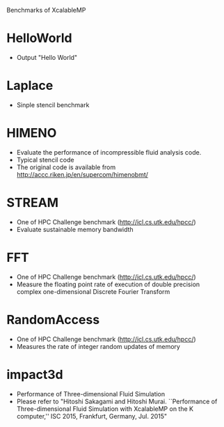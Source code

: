 Benchmarks of XcalableMP

# HelloWorld
* Output "Hello World"

# Laplace
* Sinple stencil benchmark

# HIMENO
* Evaluate the performance of incompressible fluid analysis code.
* Typical stencil code
* The original code is available from http://accc.riken.jp/en/supercom/himenobmt/

# STREAM
* One of HPC Challenge benchmark (http://icl.cs.utk.edu/hpcc/)
* Evaluate sustainable memory bandwidth

# FFT
* One of HPC Challenge benchmark (http://icl.cs.utk.edu/hpcc/)
* Measure the floating point rate of execution of double precision complex one-dimensional Discrete Fourier Transform

# RandomAccess
* One of HPC Challenge benchmark (http://icl.cs.utk.edu/hpcc/)
* Measures the rate of integer random updates of memory

# impact3d
* Performance of Three-dimensional Fluid Simulation
* Please refer to "Hitoshi Sakagami and Hitoshi Murai. ``Performance of Three-dimensional Fluid Simulation with XcalableMP on the K computer,'' ISC 2015, Frankfurt, Germany, Jul. 2015"
